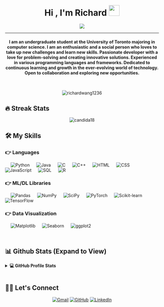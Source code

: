 <h1 align="center">Hi , I'm Richard <img src="https://media.giphy.com/media/hvRJCLFzcasrR4ia7z/giphy.gif" width="35"></h1>
<p align="center">
 <a href="https://github.com/DenverCoder1/readme-typing-svg"><img src="https://readme-typing-svg.herokuapp.com?lines=Full-Stack+Web+Developer;DS%20|%20AI%20|%20ML%20Enthusiast;Graphic%20Designer;Always%20learning%20new%20things&center=true&width=500&height=50&font=georgia"></a>
</p>
<hr/>
<h4 align="center">I am an undergraduate student at the University of Toronto majoring in computer science. I am an enthusiastic and a social person who loves to take up new challenges and learn new skills. Passionate developer with a love for problem-solving and creating innovative solutions. Experienced in various programming languages and frameworks. Dedicated to continuous learning and growth in the ever-evolving world of technology. Open to collaboration and exploring new opportunities.</h4>
<br>
<p align="center"> <img src="https://komarev.com/ghpvc/?username=richardwang1236&label=Richard's%20Profile%20Views%20&color=brightgreen&style=plastic" alt="richardwang1236" /> </p>

## 🔥 Streak Stats

<p align="center"><img align="center" src="https://github-readme-streak-stats.herokuapp.com/?user=richardwang1236&theme=algolia" alt="candida18" /></p>

## 🛠️ My Skills  

### 👉 Languages  
<p align="left">  
  &emsp; <img alt="Python" src="https://img.shields.io/badge/Python-%2314354C.svg?logo=python&logoColor=white">  
  &emsp; <img alt="Java" src="https://img.shields.io/badge/Java-%23007396.svg?logo=java&logoColor=white">  
  &emsp; <img alt="C" src="https://img.shields.io/badge/C-%232370ED.svg?logo=c&logoColor=white">  
  &emsp; <img alt="C++" src="https://img.shields.io/badge/C++-%2300599C.svg?logo=c%2B%2B&logoColor=white">  
  &emsp; <img alt="HTML" src="https://img.shields.io/badge/HTML5-%23E34F26.svg?logo=html5&logoColor=white">  
  &emsp; <img alt="CSS" src="https://img.shields.io/badge/CSS3-%231572B6.svg?logo=css3&logoColor=white">  
  &emsp; <img alt="JavaScript" src="https://img.shields.io/badge/JavaScript-%23F7DF1E.svg?logo=javascript&logoColor=black">  
  &emsp; <img alt="SQL" src="https://img.shields.io/badge/SQL-%23007ACC.svg?logo=postgresql&logoColor=white">  
  &emsp; <img alt="R" src="https://img.shields.io/badge/R-%23276DC3.svg?logo=r&logoColor=white">  
</p>  

### 👉 ML/DL Libraries  
<p align="left">  
  &emsp; <img alt="Pandas" src="https://img.shields.io/badge/Pandas-%23150458.svg?logo=pandas&logoColor=white">  
  &emsp; <img alt="NumPy" src="https://img.shields.io/badge/NumPy-%23013243.svg?logo=numpy&logoColor=white">  
  &emsp; <img alt="SciPy" src="https://img.shields.io/badge/SciPy-%230C55A5.svg?logo=scipy&logoColor=white">  
  &emsp; <img alt="PyTorch" src="https://img.shields.io/badge/PyTorch-%23EE4C2C.svg?logo=pytorch&logoColor=white">  
  &emsp; <img alt="Scikit-learn" src="https://img.shields.io/badge/Scikit--learn-%23F7931E.svg?logo=scikit-learn&logoColor=white">  
  &emsp; <img alt="TensorFlow" src="https://img.shields.io/badge/TensorFlow-%23FF6F00.svg?logo=tensorflow&logoColor=white">  
</p>  

### 👉 Data Visualization  
<p align="left">  
  &emsp; <img alt="Matplotlib" src="https://img.shields.io/badge/Matplotlib-%230C55A5.svg?logo=plotly&logoColor=white">  
  &emsp; <img alt="Seaborn" src="https://img.shields.io/badge/Seaborn-%231A5276.svg?logo=python&logoColor=white">  
  &emsp; <img alt="ggplot2" src="https://img.shields.io/badge/ggplot2-%23AA3377.svg?logo=r&logoColor=white">  
</p>  

<br>

## 📊 Github Stats (Expand to View)

<details> 
  <summary><b>💻 GitHub Profile Stats</b></summary>
  <br/>
  <p align="center">
    <a href="https://github.com/richardwang1236"><img align="center" src="https://github-readme-stats.vercel.app/api?username=richardwang1236&show_icons=true&locale=en&theme=algolia" alt="richardwang1236" height="192px"/></a>
	</p>
	<p  align="center">
	  <img src="https://github-readme-stats.vercel.app/api/top-langs?username=richardwang1236&show_icons=true&locale=en&layout=compact&theme=algolia" alt="richardwang1236" height="192px"/>
	</p>
  <br/>
  <b>Note:</b> Top languages is only a metric of the languages my public code consists of and doesn't reflect experience or skill level.
  </p>
</details>

<br/>

## 🙋‍♀️ Let's Connect

<p align="center">
  <!-- <a href="https://baidu.com"><img src="https://img.icons8.com/bubbles/50/000000/web.png" alt="Website"/></a> -->
	<a href="mailto:wangyc2005@gmail.com"><img src="https://img.icons8.com/bubbles/50/000000/gmail.png" alt="Gmail"/></a>
	<a href="https://github.com/richardwang1236"><img src="https://img.icons8.com/bubbles/50/000000/github.png" alt="GitHub"/></a>
	<a href="https://www.linkedin.com/in/yuchen-wang1236/"><img src="https://img.icons8.com/bubbles/50/000000/linkedin.png" alt="LinkedIn"/></a>
	
</p>

<!--img align="right" alt="Coding" width="450" src="https://camo.githubusercontent.com/6607041227d81f650340ff070cc2843518acad359b57e5bb054a9fb7127aa041/68747470733a2f2f63646e2e6472696262626c652e636f6d2f75736572732f323634363432332f73637265656e73686f74732f353530373139362f636f6d70757465722e676966" data-canonical-src="https://cdn.dribbble.com/users/2646423/screenshots/5507196/computer.gif" style="max-width:100%;"/-->
